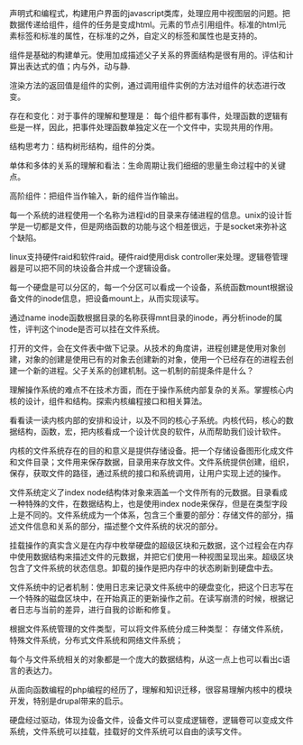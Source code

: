 声明式和编程式，构建用户界面的javascript类库，处理应用中视图层的问题。把数据传递给组件，组件的任务是变成html。元素的节点引用组件。标准的html元素标签和标准的属性，在标准的之外，自定义的标签和属性也是支持的。

组件是基础的构建单元。使用加成描述父子关系的界面结构是很有用的。评估和计算出表达式的值；内与外，动与静.

渲染方法的返回值是组件的实例，通过调用组件实例的方法对组件的状态进行改变。

存在和变化：对于事件的理解和整理是： 每个组件都有事件，处理函数的逻辑有些是一样，因此，把事件处理函数单独定义在一个文件中，实现共用的作用。

结构思考力：结构树形结构，组件的分类。

单体和多体的关系的理解和看法：生命周期让我们细细的思量生命过程中的关键点。

高阶组件：把组件当作输入，新的组件当作输出。

每一个系统的进程使用一个名称为进程id的目录来存储进程的信息。unix的设计哲学是一切都是文件，但是网络函数的功能与这个相差很远，于是socket来弥补这个缺陷。

linux支持硬件raid和软件raid。硬件raid使用disk controller来处理。逻辑卷管理器是可以把不同的块设备合并成一个逻辑设备。

每一个硬盘是可以分区的，每一个分区可以看成一个设备，系统函数mount根据设备文件的inode信息，把设备mount上，从而实现读写。

通过name inode函数根据目录的名称获得mnt目录的inode，再分析inode的属性，评判这个inode是否可以挂在文件系统。

打开的文件，会在文件表中做下记录。从技术的角度讲，进程创建是使用对象创建，对象的创建是使用已有的对象去创建新的对象，使用一个已经存在的进程去创建一个新的进程。父子关系的创建机制。这一机制的前提条件是什么？

理解操作系统的难点不在技术方面，而在于操作系统内部复杂的关系。掌握核心内核的设计，组件和结构。探索内核编程接口和相关算法。

看看读一读内核内部的安排和设计，以及不同的核心子系统。内核代码，核心的数据结构，函数，宏，把内核看成一个设计优良的软件，从而帮助我们设计软件。

内核的文件系统存在的目的和意义是提供存储设备。把一个存储设备图形化成文件和文件目录；文件用来保存数据，目录用来存放文件。文件系统提供创建，组织，保存，获取文件的路径，通过系统的接口和系统调用，让用户实现上述的操作。

文件系统定义了index node结构体对象来涵盖一个文件所有的元数据。目录看成一种特殊的文件，在数据结构上，也是使用index node来保存，但是在类型字段上是不同的。文件系统成为一个体系，包含三个重要的部分：存储文件的部分，描述文件信息和关系的部分，描述整个文件系统的状况的部分。


挂载操作的真实含义是在内存中枚举硬盘的超级区块和元数据，这个过程会在内存中使用数据结构来描述文件的元数据，并把它们使用一种视图呈现出来。超级区块包含了文件系统的状态信息。卸载的操作是把内存中的状态刷新到硬盘中去。

文件系统中的记者机制：使用日志来记录文件系统中的硬盘变化，把这个日志写在一个特殊的磁盘区块中，在开始真正的更新操作之前。在读写崩溃的时候，根据记者日志与当前的差异，进行自我的诊断和修复。

根据文件系统管理的文件类型，可以将文件系统分成三种类型：
存储文件系统，特殊文件系统，分布式文件系统和网络文件系统；

每个与文件系统相关的对象都是一个庞大的数据结构，从这一点上也可以看出c语言的表达力。

从面向函数编程的php编程的经历了，理解和知识迁移，很容易理解内核中的模块开发，特别是drupal带来的启示。

硬盘经过驱动，体现为设备文件，设备文件可以变成逻辑卷，逻辑卷可以变成文件系统，文件系统可以挂载，挂载好的文件系统可以自由的读写文件。

